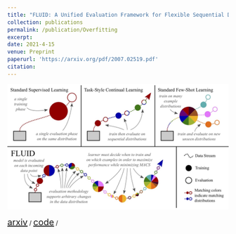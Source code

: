 ```yaml
---
title: "FLUID: A Unified Evaluation Framework for Flexible Sequential Data"
collection: publications
permalink: /publication/Overfitting
excerpt: 
date: 2021-4-15
venue: Preprint
paperurl: 'https://arxiv.org/pdf/2007.02519.pdf'
citation: 
---
```

<p float="left">
<img src="/images/teaser_fig_fluid_all_caps.jpg" width = "700"/>
</p>
<a style="font-size:20px" href="https://arxiv.org/abs/2007.02519">arxiv</a> / <a style="font-size:20px" href="https://github.com/RAIVNLab/FLUID">code</a> / 
